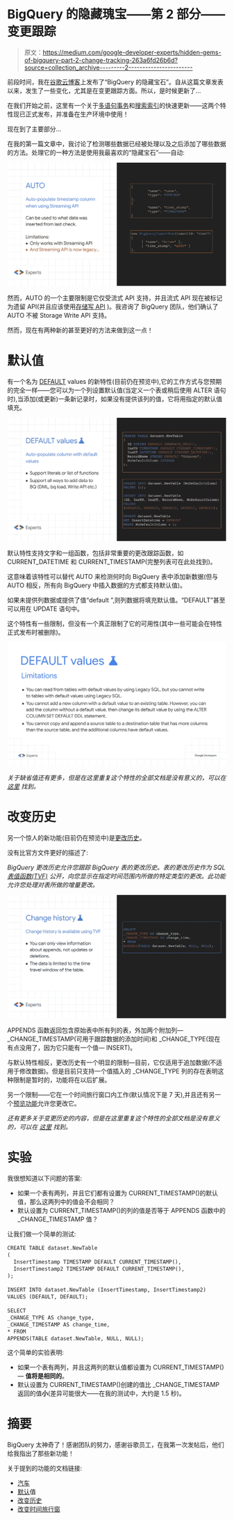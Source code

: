# BigQuery 的隐藏瑰宝——第 2 部分——变更跟踪

> 原文：<https://medium.com/google-developer-experts/hidden-gems-of-bigquery-part-2-change-tracking-263a6fd26b6d?source=collection_archive---------2----------------------->

前段时间，我在[谷歌云博客](https://cloud.google.com/blog/topics/developers-practitioners/hidden-gems-google-bigquery)上发布了“BigQuery 的隐藏宝石”。自从这篇文章发表以来，发生了一些变化，尤其是在变更跟踪方面。所以，是时候更新了…

在我们开始之前，这里有一个关于[多语句事务](https://cloud.google.com/bigquery/docs/reference/standard-sql/transactions)和[搜索索引](https://cloud.google.com/bigquery/docs/search-index)的快速更新——这两个特性现已正式发布，并准备在生产环境中使用！

现在到了主要部分…

在我的第一篇文章中，我讨论了检测哪些数据已经被处理以及之后添加了哪些数据的方法。处理它的一种方法是使用我最喜欢的“隐藏宝石”——自动:

![](img/b5d524ebb2cb79e3f2b9b5fa213fc077.png)

然而，AUTO 的一个主要限制是它仅受流式 API 支持，并且流式 API 现在被标记为遗留 API(并且应该使用[存储写 API](https://cloud.google.com/bigquery/docs/write-api) )。我咨询了 BigQuery 团队，他们确认了 AUTO 不被 Storage Write API 支持。

然而，现在有两种新的甚至更好的方法来做到这一点！

# 默认值

有一个名为 [DEFAULT](https://cloud.google.com/bigquery/docs/default-values) values 的新特性(目前仍在预览中),它的工作方式与您预期的完全一样——您可以为一个列设置默认值(当定义一个表或稍后使用 ALTER 语句时),当添加(或更新)一条新记录时，如果没有提供该列的值，它将用指定的默认值填充。

![](img/f4e316b59d0933b72125158c7703e4ef.png)

默认特性支持文字和一组函数，包括非常重要的更改跟踪函数，如 CURRENT_DATETIME 和 CURRENT_TIMESTAMP(完整列表可在此处找到)。

这意味着该特性可以替代 AUTO 来检测何时向 BigQuery 表中添加新数据(但与 AUTO 相反，所有向 BigQuery 中插入数据的方式都支持默认值)。

如果未提供列数据或提供了值“default ”,则列数据将填充默认值。“DEFAULT”甚至可以用在 UPDATE 语句中。

这个特性有一些限制，但没有一个真正限制了它的可用性(其中一些可能会在特性正式发布时被删除)。

![](img/a2b966b2939c39433f53b27abb037261.png)

*关于缺省值还有更多，但是在这里重复这个特性的全部文档是没有意义的，可以在* [*这里*](https://cloud.google.com/bigquery/docs/default-values) *找到。*

# 改变历史

另一个惊人的新功能(目前仍在预览中)是[更改历史](https://cloud.google.com/bigquery/docs/change-history)。

没有比官方文件更好的描述了:

*BigQuery 更改历史允许您跟踪 BigQuery 表的更改历史。表的更改历史作为 SQL* [*表值函数(TVF)*](https://cloud.google.com/bigquery/docs/reference/standard-sql/table-functions) *公开，向您显示在指定时间范围内所做的特定类型的更改。此功能允许您处理对表所做的增量更改。*

![](img/d7439cd26300cfcd0dd6225d176a4e5b.png)

APPENDS 函数返回包含原始表中所有列的表，外加两个附加列— _CHANGE_TIMESTAMP(可用于跟踪数据的添加时间)和 _CHANGE_TYPE(现在有点没用了，因为它只能有一个值— INSERT)。

与默认特性相反，更改历史有一个明显的限制—目前，它仅适用于追加数据(不适用于修改数据)。但是目前只支持一个值插入的 _CHANGE_TYPE 列的存在表明这种限制是暂时的，功能将在以后扩展。

另一个限制——它在一个时间旅行窗口内工作(默认情况下是 7 天),并且还有另一个[预览功能](https://cloud.google.com/bigquery/docs/time-travel#configure_the_time_travel_window)允许您更改它。

*还有更多关于变更历史的内容，但是在这里重复这个特性的全部文档是没有意义的，可以在* [*这里*](https://cloud.google.com/bigquery/docs/change-history) *找到。*

# 实验

我很想知道以下问题的答案:

*   如果一个表有两列，并且它们都有设置为 CURRENT_TIMESTAMP()的默认值，那么这两列中的值会不会相同？
*   默认设置为 CURRENT_TIMESTAMP()的列的值是否等于 APPENDS 函数中的 _CHANGE_TIMESTAMP 值？

让我们做一个简单的测试:

```
CREATE TABLE dataset.NewTable
(
  InsertTimestamp TIMESTAMP DEFAULT CURRENT_TIMESTAMP(),
  InsertTimestamp2 TIMESTAMP DEFAULT CURRENT_TIMESTAMP(),
);

INSERT INTO dataset.NewTable (InsertTimestamp, InsertTimestamp2) 
VALUES (DEFAULT, DEFAULT); 

SELECT
_CHANGE_TYPE AS change_type,
_CHANGE_TIMESTAMP AS change_time,  
* FROM 
APPENDS(TABLE dataset.NewTable, NULL, NULL);
```

这个简单的实验表明:

*   如果一个表有两列，并且这两列的默认值都设置为 CURRENT_TIMESTAMP() — **值将是相同的**。
*   默认设置为 CURRENT_TIMESTAMP()创建的值比 _CHANGE_TIMESTAMP 返回的值**小**(差异可能很大——在我的测试中，大约是 1.5 秒)。

# 摘要

BigQuery 太神奇了！感谢团队的努力，感谢谷歌员工，在我第一次发帖后，他们给我指出了那些新功能！

关于提到的功能的文档链接:

*   [汽车](https://issuetracker.google.com/issues/72080883)
*   [默认](https://cloud.google.com/bigquery/docs/default-values)值
*   [改变历史](https://cloud.google.com/bigquery/docs/change-history)
*   [改变时间旅行窗](https://cloud.google.com/bigquery/docs/time-travel#configure_the_time_travel_window)